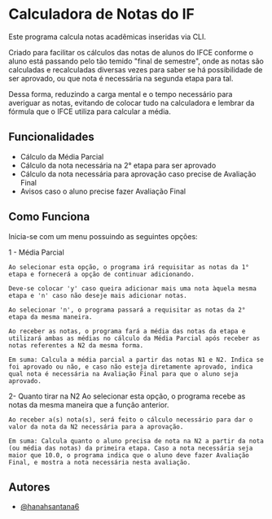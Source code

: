 
# Calculadora de Notas do IF

Este programa calcula notas acadêmicas inseridas via CLI.

Criado para facilitar os cálculos das notas de alunos do IFCE conforme o aluno está passando pelo tão temido "final de semestre", onde as notas são calculadas e recalculadas diversas vezes para saber se há possibilidade de ser aprovado, ou que nota é necessária na segunda etapa para tal. 

Dessa forma, reduzindo a carga mental e o tempo necessário para averiguar as notas, evitando de colocar tudo na calculadora e lembrar da fórmula que o IFCE utiliza para calcular a média.




## Funcionalidades

- Cálculo da Média Parcial
- Cálculo da nota necessária na 2° etapa para ser aprovado
- Cálculo da nota necessária para aprovação caso precise de Avaliação Final
- Avisos caso o aluno precise fazer Avaliação Final






## Como Funciona

Inicia-se com um menu possuindo as seguintes opções:

1 - Média Parcial

    Ao selecionar esta opção, o programa irá requisitar as notas da 1° etapa e fornecerá a opção de continuar adicionando.

    Deve-se colocar 'y' caso queira adicionar mais uma nota àquela mesma etapa e 'n' caso não deseje mais adicionar notas.

    Ao selecionar 'n', o programa passará a requisitar as notas da 2° etapa da mesma maneira.

    Ao receber as notas, o programa fará a média das notas da etapa e utilizará ambas as médias no cálculo da Média Parcial após receber as notas referentes a N2 da mesma forma.

    Em suma: Calcula a média parcial a partir das notas N1 e N2. Indica se foi aprovado ou não, e caso não esteja diretamente aprovado, indica qual nota é necessária na Avaliação Final para que o aluno seja aprovado.

2- Quanto tirar na N2
    Ao selecionar esta opção, o programa recebe as notas da mesma maneira que a função anterior.

    Ao receber a(s) nota(s), será feito o cálculo necessário para dar o valor da nota da N2 necessária para a aprovação.
    
    Em suma: Calcula quanto o aluno precisa de nota na N2 a partir da nota (ou média das notas) da primeira etapa. Caso a nota necessária seja maior que 10.0, o programa indica que o aluno deve fazer Avaliação Final, e mostra a nota necessária nesta avaliação.
## Autores

- [@hanahsantana6](https://github.com/hanahsantana6)


